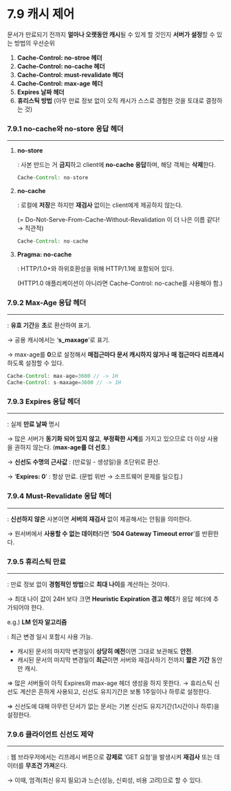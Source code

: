 # 7.9 캐시 제어

문서가 만료되기 전까지 **얼마나 오랫동안 캐시**될 수 있게 할 것인지 **서버가 설정**할 수 있는 방법의 우선순위

1. **Cache-Control: no-stroe 헤더**
2. **Cache-Control: no-cache 헤더**
3. **Cache-Control: must-revalidate 헤더**
4. **Cache-Control: max-age 헤더**
5. **Expires 날짜 헤더**
6. **휴리스틱 방법** (아무 만료 정보 없이 오직 캐시가 스스로 경험한 것을 토대로 결정하는 것)

### 7.9.1 no-cache와 no-store 응답 헤더

---

1. **no-store**
    
    : 사본 만드는 거 **금지**하고 client에 **no-cache 응답**하며, 해당 객체는 **삭제**한다.
    
    ```java
    Cache-Control: no-store
    ```
    
2. **no-cache**
    
    : 로컬에 **저장**은 하지만 **재검사** 없이는 client에게 제공하지 않는다.
    
    (= Do-Not-Serve-From-Cache-Without-Revalidation 이 더 나은 이름 같다! → 직관적)
    
    ```java
    Cache-Control: no-cache
    ```
    
3. **Pragma: no-cache**
    
    : HTTP/1.0+와 하위호환성을 위해 HTTP/1.1에 포함되어 있다.
    
    (HTTP1.0 애플리케이션이 아니라면 Cache-Control: no-cache를 사용해야 함.)
    

### 7.9.2 Max-Age 응답 헤더

---

 : **유효 기간**을 **초**로 환산하여 표기.

→ 공용 캐시에서는 ‘**s_maxage**’로 표기.

→ max-age를 **0**으로 설정해서 **매접근마다 문서 캐시하지 않거나** **매 접근마다 리프레시**하도록 설정할 수 있다.

```java
Cache-Control: max-age=3600 // -> 1H
Cache-Control: s-maxage=3600 // -> 1H
```

### 7.9.3 Expires 응답 헤더

---

: 실제 **만료 날짜** 명시

→ 많은 서버가 **동기화 되어 있지 않고**, **부정확한 시계**를 가지고 있으므로 더 이상 사용을 권하지 않는다. (**max-age를 더 선호**.)

→ **신선도 수명의 근사값** : (만료일 - 생성일)을 초단위로 환산.

→ ‘**Expires: 0**’ : 항상 만료. (문법 위반 → 소프트웨어 문제를 일으킴.)

### 7.9.4 Must-Revalidate 응답 헤더

---

: **신선하지 않은** 사본이면 **서버의 재검사** 없이 제공해서는 안됨을 의미한다.

→ 원서버에서 **사용할 수 없는 데이터**라면 ‘**504 Gateway Timeout error**’를 반환한다.

### 7.9.5 휴리스틱 만료

---

 : 만료 정보 없이 **경험적인 방법**으로 **최대 나이**를 계산하는 것이다.

→ 최대 나이 값이 24H 보다 크면 **Heuristic Expiration 경고 헤더**가 응답 헤더에 추가되어야 한다.

e.g.) **LM 인자 알고리즘**

: 최근 변경 일시 포함시 사용 가능.

- 캐시된 문서의 마지막 변경일이 **상당히 예전**이면 그대로 보관해도 **안전**.
- 캐시된 문서의 마지막 변경일이 **최근**이면 서버와 재검사하기 전까지 **짧은 기간** 동안만 캐시.

⇒ 많은 서버들이 아직 Expires와 max-age 헤더 생성을 하지 못한다. → 휴리스틱 신선도 계산은 흔하게 사용되고, 신선도 유지기간은 보통 1주일이나 하루로 설정한다.

⇒ 신선도에 대해 아무런 단서가 없는 문서는 기본 신선도 유지기간(1시간이나 하루)을 설정한다.

### 7.9.6 클라이언트 신선도 제약

---

: 웹 브라우저에서는 리프레시 버튼으로 **강제로** ‘GET 요청’을 발생시켜 **재검사** 또는 데이터를 **무조건 가져**온다.

→ 이때, 엄격(최신 유지 필요)과 느슨(성능, 신뢰성, 비용 고려)으로 할 수 있다.